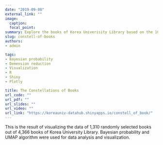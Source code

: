 ```yaml
---
date: "2019-09-08"
external_link: ""
image:
  caption: 
  focal_point: 
summary: Explore the books of Korea Univerisity Library based on the 10 years of book loan records.
slug: constell-of-books
authors:
- admin

tags:
- Bayesian probability
- Demension reduction
- Visualization
- R
- Shiny
- Plotly

title: The Constellations of Books
url_code: ""
url_pdf: ""
url_slides: ""
url_video: ""
url_link: "https://koreauniv-datahub.shinyapps.io/constell_of_book/"
---
```




This is the result of visualizing the data of 1,310 randomly selected books out of 4,366 books of Korea University Library. Bayesian probability and UMAP algorithm were used for data analysis and visualization.